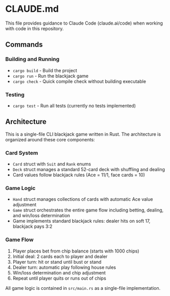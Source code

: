 # CLAUDE.md

This file provides guidance to Claude Code (claude.ai/code) when working with code in this repository.

## Commands

### Building and Running
- `cargo build` - Build the project
- `cargo run` - Run the blackjack game
- `cargo check` - Quick compile check without building executable

### Testing
- `cargo test` - Run all tests (currently no tests implemented)

## Architecture

This is a single-file CLI blackjack game written in Rust. The architecture is organized around these core components:

### Card System
- `Card` struct with `Suit` and `Rank` enums
- `Deck` struct manages a standard 52-card deck with shuffling and dealing
- Card values follow blackjack rules (Ace = 11/1, face cards = 10)

### Game Logic
- `Hand` struct manages collections of cards with automatic Ace value adjustment
- `Game` struct orchestrates the entire game flow including betting, dealing, and win/loss determination
- Game implements standard blackjack rules: dealer hits on soft 17, blackjack pays 3:2

### Game Flow
1. Player places bet from chip balance (starts with 1000 chips)
2. Initial deal: 2 cards each to player and dealer
3. Player turn: hit or stand until bust or stand
4. Dealer turn: automatic play following house rules
5. Win/loss determination and chip adjustment
6. Repeat until player quits or runs out of chips

All game logic is contained in `src/main.rs` as a single-file implementation.